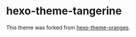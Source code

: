# hexo-theme-tangerine

This theme was forked from [hexo-theme-oranges](https://github.com/zchengsite/hexo-theme-oranges).







